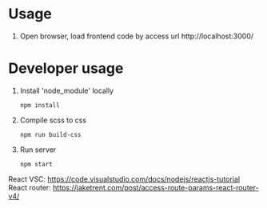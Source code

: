 # Usage
1. Open browser, load frontend code by access url http://localhost:3000/

# Developer usage
1. Install 'node_module' locally
    ```shell
    npm install
    ```
1. Compile scss to css
    ```shell
    npm run build-css
    ```
1. Run server
    ```shell
    npm start
    ```

React VSC: https://code.visualstudio.com/docs/nodejs/reactjs-tutorial
React router: https://jaketrent.com/post/access-route-params-react-router-v4/